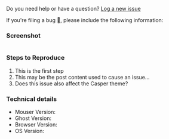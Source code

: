 Do you need help or have a question? [Log a new issue](https://github.com/bluesabre/Mouser/issues)

If you're filing a bug 🐛, please include the following information:

### Screenshot

![]()

### Steps to Reproduce
 
 1. This is the first step
 2. This may be the post content used to cause an issue...
 3. Does this issue also affect the Casper theme?

### Technical details

* Mouser Version:
* Ghost Version:
* Browser Version:
* OS Version:
